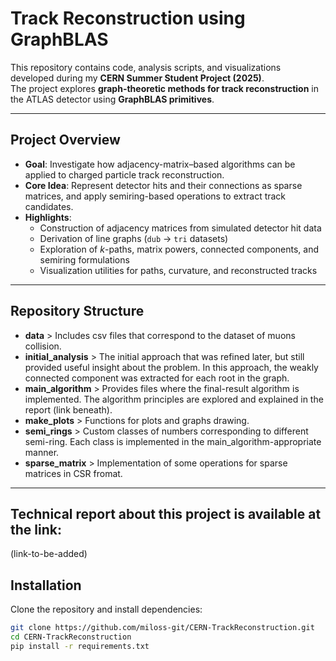# Track Reconstruction using GraphBLAS
This repository contains code, analysis scripts, and visualizations developed during my **CERN Summer Student Project (2025)**.  
The project explores **graph-theoretic methods for track reconstruction** in the ATLAS detector using **GraphBLAS primitives**.

---

## Project Overview
- **Goal**: Investigate how adjacency-matrix–based algorithms can be applied to charged particle track reconstruction.  
- **Core Idea**: Represent detector hits and their connections as sparse matrices, and apply semiring-based operations to extract track candidates.
- **Highlights**:
  - Construction of adjacency matrices from simulated detector hit data
  - Derivation of line graphs (`dub` → `tri` datasets)
  - Exploration of $k$-paths, matrix powers, connected components, and semiring formulations
  - Visualization utilities for paths, curvature, and reconstructed tracks

---

## Repository Structure
  - **data** > Includes csv files that correspond to the dataset of muons collision.
  - **initial_analysis** > The initial approach that was refined later, but still provided useful insight about the problem. In this approach, the weakly connected component was extracted for each root in the graph.
  - **main_algorithm** > Provides files where the final-result algorithm is implemented. The algorithm principles are explored and explained in the report (link beneath).
  - **make_plots** > Functions for plots and graphs drawing.
  - **semi_rings** > Custom classes of numbers corresponding to different semi-ring. Each class is implemented in the main_algorithm-appropriate manner.
  - **sparse_matrix** > Implementation of some operations for sparse matrices in CSR fromat.

---

## Technical report about this project is available at the link:
(link-to-be-added)

## Installation
Clone the repository and install dependencies:
```bash
git clone https://github.com/miloss-git/CERN-TrackReconstruction.git
cd CERN-TrackReconstruction
pip install -r requirements.txt

